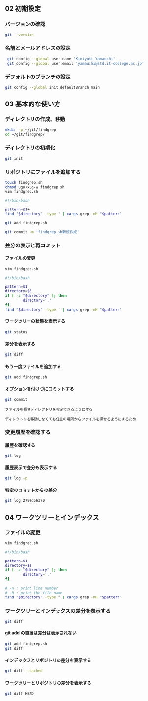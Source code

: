 ## 02 初期設定

### バージョンの確認

```bash
git --version
```

### 名前とメールアドレスの設定

```bash
 git config --global user.name 'Kimiyuki Yamauchi'
 git config --global user.email 'yamauchi@std.it-college.ac.jp'
```

### デフォルトのブランチの設定

```bash
git config --global init.defaultBranch main
```

## 03 基本的な使い方

### ディレクトリの作成、移動

```bash
mkdir -p ~/git/findgrep
cd ~/git/findgrep/
```

### ディレクトリの初期化

```bash
git init
```

### リポジトリにファイルを追加する

```bash
touch findgrep.sh
chmod ugo+x,g-w findgrep.sh
vim findgrep.sh
```

```sh
#!/bin/bash

pattern=$1+
find "$directory" -type f | xargs grep -nH "$pattern"
```

```bash
git add findgrep.sh
```

```bash
git commit -m 'findgrep.sh新規作成'
```

### 差分の表示と再コミット

#### ファイルの変更

```bash
vim findgrep.sh
```

```sh
#!/bin/bash

pattern=$1
directory=$2
if [ -z "$directory" ]; then
        directory='.'
fi
find "$directory" -type f | xargs grep -nH "$pattern"
```

#### ワークツリーの状態を表示する

```bash
git status
```

#### 差分を表示する

```bash
git diff
```

#### もう一度ファイルを追加する

```bash
git add findgrep.sh
```

#### オプションを付けづにコミットする

```bash
git commit
```

```
ファイルを探すディレクトリを指定できるようにする

ディレクトリを移動しなくても任意の場所からファイルを探せるようにするため
```

### 変更履歴を確認する

#### 履歴を確認する

```bash
git log
```

#### 履歴表示で差分も表示する

```bash
git log -p
```

#### 特定のコミットからの差分

```bash
git log 2792d56370
```

## 04 ワークツリーとインデックス

### ファイルの変更

```bash
vim findgrep.sh
```

```sh
#!/bin/bash

pattern=$1
directory=$2
if [ -z "$directory" ]; then
        directory='.'
fi

# -n : print line number
# -H : print the file name
find "$directory" -type f | xargs grep -nH "$pattern"
```

### ワークツリーとインデックスの差分を表示する

```bash
git diff
```

#### git add の直後は差分は表示されない

```bash
git add findgrep.sh
git diff
```

#### インデックスとリポジトリの差分を表示する

```bash
git diff --cached
```

#### ワークツリーとリポジトリの差分を表示する

```bash
git diff HEAD
```
